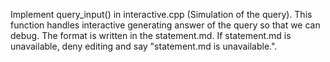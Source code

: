 Implement query_input() in interactive.cpp (Simulation of the query).
This function handles interactive generating answer of the query so that we can debug.
The format is written in the statement.md.
If statement.md is unavailable, deny editing and say  "statement.md is unavailable.".